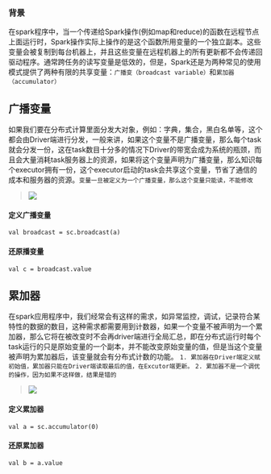 ### 背景
在spark程序中，当一个传递给Spark操作(例如map和reduce)的函数在远程节点上面运行时，Spark操作实际上操作的是这个函数所用变量的一个独立副本。这些变量会被复制到每台机器上，并且这些变量在远程机器上的所有更新都不会传递回驱动程序。通常跨任务的读写变量是低效的，但是，Spark还是为两种常见的使用模式提供了两种有限的共享变量：`广播变（broadcast variable）`和`累加器（accumulator）`
## 广播变量
如果我们要在分布式计算里面分发大对象，例如：字典，集合，黑白名单等，这个都会由Driver端进行分发，一般来讲，如果这个变量不是广播变量，那么每个task就会分发一份，这在task数目十分多的情况下Driver的带宽会成为系统的瓶颈，而且会大量消耗task服务器上的资源，如果将这个变量声明为广播变量，那么知识每个executor拥有一份，这个executor启动的task会共享这个变量，节省了通信的成本和服务器的资源。`变量一旦被定义为一个广播变量，那么这个变量只能读，不能修改`
>![](https://upload-images.jianshu.io/upload_images/20370955-ac21c12d634f1b28.png?imageMogr2/auto-orient/strip%7CimageView2/2/w/1240)
#### 定义广播变量
```val a = 3
val broadcast = sc.broadcast(a)
```
#### 还原播变量
```
val c = broadcast.value
```
## 累加器
在spark应用程序中，我们经常会有这样的需求，如异常监控，调试，记录符合某特性的数据的数目，这种需求都需要用到计数器，如果一个变量不被声明为一个累加器，那么它将在被改变时不会再driver端进行全局汇总，即在分布式运行时每个task运行的只是原始变量的一个副本，并不能改变原始变量的值，但是当这个变量被声明为累加器后，该变量就会有分布式计数的功能。
`1. 累加器在Driver端定义赋初始值，累加器只能在Driver端读取最后的值，在Excutor端更新。`
`2. 累加器不是一个调优的操作，因为如果不这样做，结果是错的`
>![](https://upload-images.jianshu.io/upload_images/20370955-3900d4922c4d848b.png?imageMogr2/auto-orient/strip%7CimageView2/2/w/1240)
#### 定义累加器
```
val a = sc.accumulator(0)
```
#### 还原累加器
```
val b = a.value
```